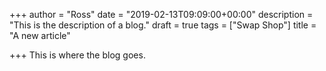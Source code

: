 +++
author = "Ross"
date = "2019-02-13T09:09:00+00:00"
description = "This is the description of a blog."
draft = true
tags = ["Swap Shop"]
title = "A new article"

+++
This is where the blog goes.